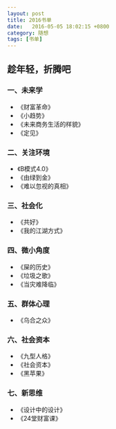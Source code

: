 ```yaml
---
layout: post
title: 2016书单
date:   2016-05-05 18:02:15 +0800
category: 随想
tags: [书单]
---
```

## 趁年轻，折腾吧

### 一、未来学
* 《财富革命》
* 《小趋势》
* 《未来商务生活的样貌》
* 《定见》

### 二、关注环境
* 《B模式4.0》
* 《由绿到金》
* 《难以忽视的真相》

### 三、社会化
* 《共好》
* 《我的江湖方式》

### 四、微小角度
* 《屎的历史》
* 《垃圾之歌》
* 《当灾难降临》

### 五、群体心理
* 《乌合之众》

### 六、社会资本
* 《九型人格》
* 《社会资本》
* 《黑苹果》

### 七、新思维
* 《设计中的设计》
* 《24堂财富课》
